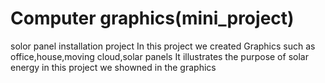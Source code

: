 # Computer graphics(mini_project)
solor panel installation project
In this project we created Graphics such as office,house,moving cloud,solar panels
It illustrates the purpose of solar energy in this project we showned in the graphics
